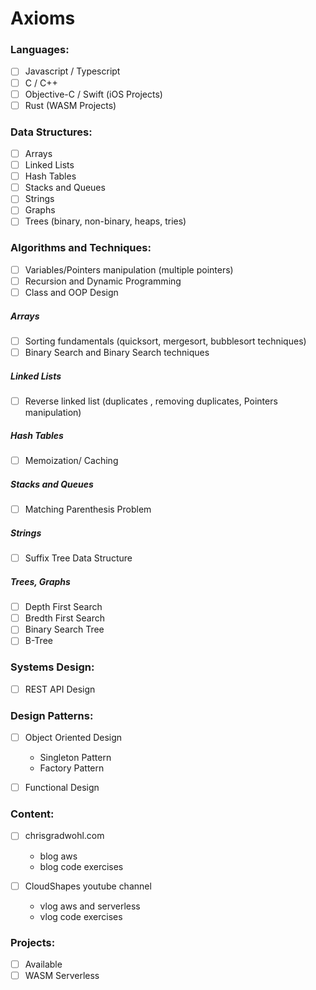 # Axioms

### Languages:
- [ ] Javascript / Typescript
- [ ] C / C++
- [ ] Objective-C / Swift (iOS Projects)
- [ ] Rust (WASM Projects)

### Data Structures:
- [ ] Arrays
- [ ] Linked Lists
- [ ] Hash Tables
- [ ] Stacks and Queues
- [ ] Strings
- [ ] Graphs
- [ ] Trees (binary, non-binary, heaps, tries)

### Algorithms and Techniques:
- [ ] Variables/Pointers manipulation (multiple pointers)
- [ ] Recursion and Dynamic Programming
- [ ] Class and OOP Design

##### Arrays
- [ ] Sorting fundamentals (quicksort, mergesort, bubblesort techniques)
- [ ] Binary Search and Binary Search techniques

##### Linked Lists
- [ ] Reverse linked list (duplicates , removing duplicates, Pointers manipulation)

##### Hash Tables
- [ ] Memoization/ Caching

##### Stacks and Queues
- [ ] Matching Parenthesis Problem

##### Strings
- [ ] Suffix Tree Data Structure 

##### Trees, Graphs
- [ ] Depth First Search
- [ ] Bredth First Search
- [ ] Binary Search Tree
- [ ] B-Tree

### Systems Design:
- [ ] REST API Design

### Design Patterns:
- [ ] Object Oriented Design
  - Singleton Pattern
  - Factory Pattern
- [ ] Functional Design


### Content:
- [ ] chrisgradwohl.com
  - blog aws
  - blog code exercises

- [ ] CloudShapes youtube channel
  - vlog aws and serverless
  - vlog code exercises

### Projects:
- [ ] Available
- [ ] WASM Serverless
